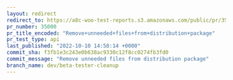 ```yaml
---
layout: redirect
redirect_to: https://a8c-woo-test-reports.s3.amazonaws.com/public/pr/35000/api/index.html
pr_number: 35000
pr_title_encoded: "Remove+unneeded+files+from+distribution+package"
pr_test_type: api
last_published: "2022-10-10 14:58:14 +0000"
commit_sha: f3fb1e3c243e0b638ac9330c12f8cc0274fb3fd0
commit_message: "Remove unneeded files from distribution package"
branch_name: dev/beta-tester-cleanup
---
```

